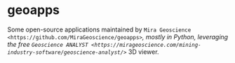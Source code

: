 # geoapps
Some open-source applications maintained by `Mira Geoscience <https://github.com/MiraGeoscience/geoapps>`_,
mostly in Python, leveraging the free `Geoscience ANALYST
<https://mirageoscience.com/mining-industry-software/geoscience-analyst/>`_ 3D viewer.

